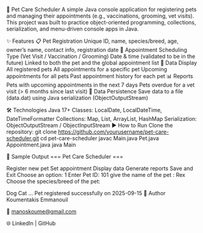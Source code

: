 🐾 Pet Care Scheduler
A simple Java console application for registering pets and managing their appointments (e.g., vaccinations, grooming, vet visits).
This project was built to practice object-oriented programming, collections, serialization, and menu-driven console apps in Java.

✨ Features
📋 Pet Registration
Unique ID, name, species/breed, age, owner’s name, contact info, registration date
📅 Appointment Scheduling
Type (Vet Visit / Vaccination / Grooming)
Date & time (validated to be in the future)
Linked to both the pet and the global appointment list
👀 Data Display
All registered pets
All appointments for a specific pet
Upcoming appointments for all pets
Past appointment history for each pet
📊 Reports
Pets with upcoming appointments in the next 7 days
Pets overdue for a vet visit (> 6 months since last visit)
💾 Data Persistence
Save data to a file (data.dat) using Java serialization (ObjectOutputStream)

🛠️ Technologies
Java 17+
Classes: LocalDate, LocalDateTime, DateTimeFormatter
Collections: Map, List, ArrayList, HashMap
Serialization: ObjectOutputStream / ObjectInputStream
▶️ How to Run
Clone the repository:
git clone https://github.com/yourusername/pet-care-scheduler.git
cd pet-care-scheduler
javac Main.java Pet.java Appointment.java
java Main

📸 Sample Output === Pet Care Scheduler ===

Register new pet
Set appointment
Display data
Generate reports
Save and Exit Choose an option: 1
Enter Pet ID: 101 give the name of the pet : Rex Choose the species/breed of the pet:

Dog
Cat ... Pet registered successfully on 2025-09-15
👤 Author Koumentakis Emmanouil

📧 manoskoume@gmail.com

🌐 LinkedIn | GitHub
